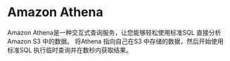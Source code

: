 # Amazon Athena 

Amazon Athena是一种交互式查询服务，让您能够轻松使用标准SQL 直接分析Amazon S3 中的数据。 
将Athena 指向自己在S3 中存储的数据，然后开始使用标准SQL 执行临时查询并在数秒内获取结果。